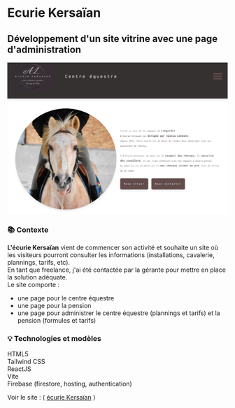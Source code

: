 # Ecurie Kersaïan

## Développement d'un site vitrine avec une page d'administration

![Visuel du site](src/assets/screenshot-centre-equestre.png)

### 📚 Contexte

**L'écurie Kersaïan** vient de commencer son activité et souhaite un site où les visiteurs pourront consulter les informations (installations, cavalerie, plannings, tarifs, etc). <br>
En tant que freelance, j'ai été contactée par la gérante pour mettre en place la solution adéquate.<br>
Le site comporte :
<ul>
<li>une page pour le centre équestre</li>
<li>une page pour la pension</li>
<li>une page pour administrer le centre équestre (plannings et tarifs) et la pension (formules et tarifs)</li>
</ul>

### 💡 Technologies et modèles

HTML5 <br>
Tailwind CSS <br>
ReactJS <br>
Vite <br>
Firebase (firestore, hosting, authentication) <br>

Voir le site : ( [écurie Kersaïan](https://ecuriekersaian.fr/) )
